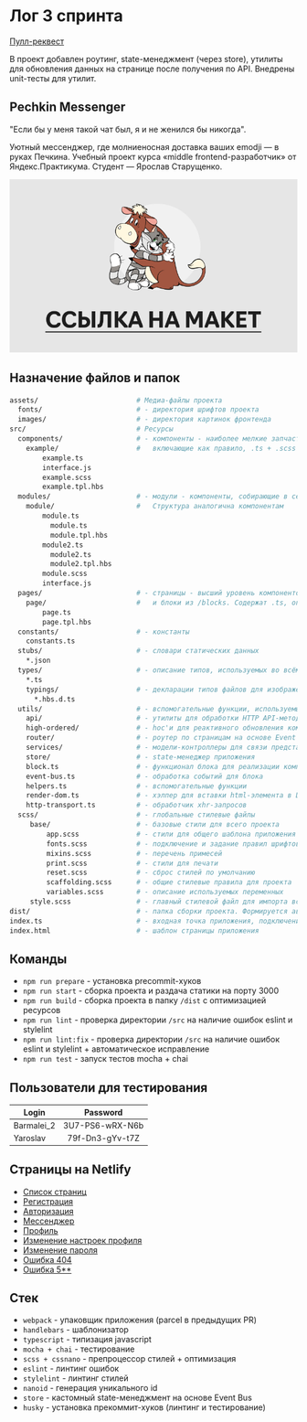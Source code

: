 # Лог 3 спринта

[Пулл-реквест](https://github.com/Starushchenko/middle.messenger.praktikum.yandex/pull/3)

В проект добавлен роутинг, state-менеджмент (через store), утилиты для обновления данных на странице после получения 
по API. Внедрены unit-тесты для утилит.


## Pechkin Messenger

"Если бы у меня такой чат был, я и не женился бы никогда".

Уютный мессенджер, где молниеносная доставка ваших emodji — в руках Печкина.
Учебный проект курса «middle frontend-разработчик» от Яндекс.Практикума. Студент — Ярослав Старущенко.

[![ССЫЛКА НА МАКЕТ](/assets/images/readme-design-link.png)](https://www.figma.com/file/kwyb3JD0tw9wrlqFyZbA1z/pechkin-messenger?node-id=0%3A1)


## Назначение файлов и папок

```bash
assets/                        # Медиа-файлы проекта
  fonts/                       # - директория шрифтов проекта
  images/                      # - директория картинок фронтенда
src/                           # Ресурсы
  components/                  # - компоненты - наиболее мелкие запчасти проекта,
    example/                   #   включающие как правило, .ts + .scss + .tpl.hbs + interface.ts
        example.ts
        interface.js
        example.scss
        example.tpl.hbs
  modules/                     # - модули - компоненты, собирающие в себя другие компоненты из /components.
    module/                    #   Структура аналогична компонентам
        module.ts
          module.ts
          module.tpl.hbs
        module2.ts
          module2.ts
          module2.tpl.hbs
        module.scss
        interface.js
  pages/                       # - страницы - высший уровень компонентов, включающий компоненты из /components
    page/                      #   и блоки из /blocks. Содержат .ts, описывающий структуру, .tpl.hbs с шаблоном
        page.ts
        page.tpl.hbs
  constants/                   # - константы
    constants.ts               
  stubs/                       # - словари статических данных
    *.json
  types/                       # - описание типов, используемых во всём проекте
    *.ts
    typings/                   # - декларации типов файлов для изображений, шаблонизатора, etc.
      *.hbs.d.ts                 
  utils/                       # - вспомогательные функции, используемые на всём проекте
    api/                       # - утилиты для обработки HTTP API-методов
    high-ordered/              # - hoc'и для реактивного обновления компонентов после обновления store
    router/                    # - роутер по страницам на основе Event Bus
    services/                  # - модели-контроллеры для связи представлений, api и store
    store/                     # - state-менеджер приложения
    block.ts                   # - функционал блока для реализации компонентов всех уровней
    event-bus.ts               # - обработка событий для блока
    helpers.ts                 # - вспомогательные функции
    render-dom.ts              # - хэлпер для вставки html-элемента в DOM
    http-transport.ts          # - обработчик xhr-запросов
  scss/                        # - глобальные стилевые файлы 
     base/                     # - базовые стили для всего проекта
         app.scss              # - стили для общего шаблона приложения
         fonts.scss            # - подключение и задание правил шрифтов
         mixins.scss           # - перечень примесей
         print.scss            # - стили для печати
         reset.scss            # - сброс стилей по умолчанию
         scaffolding.scss      # - общие стилевые правила для проекта
         variables.scss        # - описание используемых переменных
     style.scss                # - главный стилевой файл для импорта всех остальных
dist/                          # - папка сборки проекта. Формируется автоматически
index.ts                       # - входная точка приложения, подключение роутера и стилей
index.html                     # - шаблон страницы приложения
```

## Команды
- `npm run prepare` - установка precommit-хуков
- `npm run start` - сборка проекта и раздача статики на порту 3000
- `npm run build` - сборка проекта в папку `/dist` с оптимизацией ресурсов
- `npm run lint` - проверка директории `/src` на наличие ошибок eslint и stylelint
- `npm run lint:fix` - проверка директории `/src` на наличие ошибок eslint и stylelint + автоматическое исправление
- `npm run test` - запуск тестов mocha + chai

## Пользователи для тестирования
| Login           | Password           |
| --------------- |:------------------:| 
| Barmalei_2      | 3U7-PS6-wRX-N6b    | 
| Yaroslav        | 79f-Dn3-gYv-t7Z    | 

## Страницы на Netlify
- [Список страниц](https://deploy--shiny-croissant-34c918.netlify.app/links)
- [Регистрация](https://deploy--shiny-croissant-34c918.netlify.app/register)
- [Авторизация](https://deploy--shiny-croissant-34c918.netlify.app/auth)
- [Мессенджер](https://deploy--shiny-croissant-34c918.netlify.app/chats)
- [Профиль](https://deploy--shiny-croissant-34c918.netlify.app/profile)
- [Изменение настроек профиля](https://deploy--shiny-croissant-34c918.netlify.app/change-settings)
- [Изменение пароля](https://deploy--shiny-croissant-34c918.netlify.app/change-password)
- [Ошибка 404](https://deploy--shiny-croissant-34c918.netlify.app/error_404)
- [Ошибка 5**](https://deploy--shiny-croissant-34c918.netlify.app/error_500)

## Стек
- `webpack` - упаковщик приложения (parcel в предыдущих PR)
- `handlebars` - шаблонизатор
- `typescript` - типизация javascript
- `mocha + chai` - тестирование
- `scss + cssnano` - препроцессор стилей + оптимизация
- `eslint` - линтинг ошибок
- `stylelint` - линтинг стилей
- `nanoid` - генерация уникального id
- `store` - кастомный state-менеджмент на основе Event Bus
- `husky` - установка прекоммит-хуков (линтинг и тестирование)
